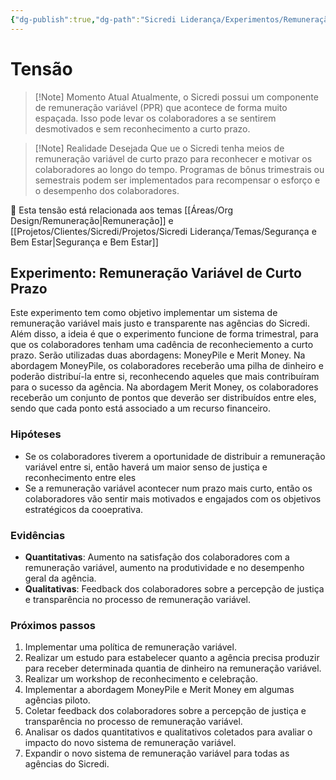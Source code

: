 ```yaml
---
{"dg-publish":true,"dg-path":"Sicredi Liderança/Experimentos/Remuneração Variável.md","permalink":"/Sicredi Liderança/Experimentos/Remuneração Variável/"}
---
```


# Tensão


> [!Note] Momento Atual
> Atualmente, o Sicredi possui um componente de remuneração variável (PPR) que acontece de forma muito espaçada. Isso pode levar os colaboradores a se sentirem desmotivados e sem reconhecimento a curto prazo. 

> [!Note] Realidade Desejada
> Que ue o Sicredi tenha meios de remuneração variável de curto prazo para reconhecer e motivar os colaboradores ao longo do tempo. Programas de bônus trimestrais ou semestrais podem ser implementados para recompensar o esforço e o desempenho dos colaboradores. 

🔗 Esta tensão está relacionada aos temas [[Áreas/Org Design/Remuneração\|Remuneração]] e [[Projetos/Clientes/Sicredi/Projetos/Sicredi Liderança/Temas/Segurança e Bem Estar\|Segurança e Bem Estar]]

## Experimento: Remuneração Variável de Curto Prazo

Este experimento tem como objetivo implementar um sistema de remuneração variável mais justo e transparente nas agências do Sicredi. Além disso, a ideia é que o experimento funcione de forma trimestral, para que os colaboradores tenham uma cadência de reconheciemento a curto prazo. Serão utilizadas duas abordagens: MoneyPile e Merit Money. Na abordagem MoneyPile, os colaboradores receberão uma pilha de dinheiro e poderão distribuí-la entre si, reconhecendo aqueles que mais contribuíram para o sucesso da agência. Na abordagem Merit Money, os colaboradores receberão um conjunto de pontos que deverão ser distribuídos entre eles, sendo que cada ponto está associado a um recurso financeiro. 


### Hipóteses
- Se os colaboradores tiverem a oportunidade de distribuir a remuneração variável entre si, então haverá um maior senso de justiça e reconhecimento entre eles
- Se a remuneração variável acontecer num prazo mais curto, então os colaboradores vão sentir mais motivados e engajados com os objetivos estratégicos da cooeprativa.

### Evidências
- **Quantitativas**: Aumento na satisfação dos colaboradores com a remuneração variável, aumento na produtividade e no desempenho geral da agência.
- **Qualitativas**: Feedback dos colaboradores sobre a percepção de justiça e transparência no processo de remuneração variável.

### Próximos passos
1. Implementar uma política de remuneração variável.
2. Realizar um estudo  para estabelecer quanto a agência precisa produzir para receber determinada quantia de dinheiro na remuneração variável.
3. Realizar um workshop de reconhecimento e celebração.
4. Implementar a abordagem MoneyPile e Merit Money em algumas agências piloto.
5. Coletar feedback dos colaboradores sobre a percepção de justiça e transparência no processo de remuneração variável.
6. Analisar os dados quantitativos e qualitativos coletados para avaliar o impacto do novo sistema de remuneração variável.
7. Expandir o novo sistema de remuneração variável para todas as agências do Sicredi.



